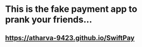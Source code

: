 # This is the fake payment app to prank your friends...

## https://atharva-9423.github.io/SwiftPay
